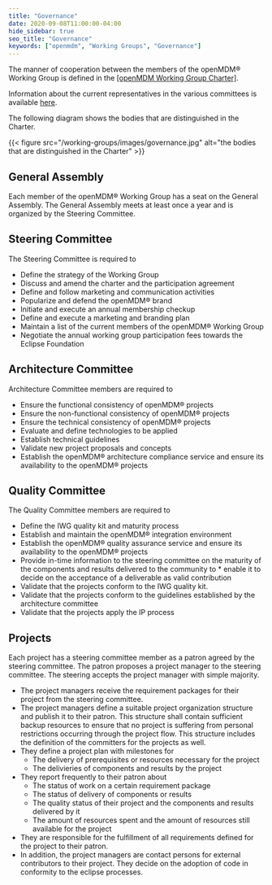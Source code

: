 ```yaml
---
title: "Governance"
date: 2020-09-08T11:00:00-04:00
hide_sidebar: true
seo_title: "Governance"
keywords: ["openmdm", "Working Groups", "Governance"]
---
```


The manner of cooperation between the members of the openMDM® Working Group is defined in the [[openMDM Working Group Charter]](https://www.eclipse.org/org/workinggroups/mdmwg_charter.php).

Information about the current representatives in the various committees is available [here](https://wiki.eclipse.org/Open-Measured-Data-Management-WG). 

The following diagram shows the bodies that are distinguished in the Charter.

{{< figure src="/working-groups/images/governance.jpg" alt="the bodies that are distinguished in the Charter" >}}
&nbsp;

## General Assembly
Each member of the openMDM® Working Group has a seat on the General Assembly. The General Assembly meets at least once a year and is organized by the Steering Committee.

## Steering Committee
The Steering Committee is required to

* Define the strategy of the Working Group
* Discuss and amend the charter and the participation agreement
* Define and follow marketing and communication activities
* Popularize and defend the openMDM® brand
* Initiate and execute an annual membership checkup
* Define and execute a marketing and branding plan
* Maintain a list of the current members of the openMDM® Working Group
* Negotiate the annual working group participation fees towards the Eclipse Foundation

## Architecture Committee
Architecture Committee members are required to

* Ensure the functional consistency of openMDM® projects
* Ensure the non-functional consistency of openMDM® projects
* Ensure the technical consistency of openMDM® projects
* Evaluate and define technologies to be applied
* Establish technical guidelines
* Validate new project proposals and concepts
* Establish the openMDM® architecture compliance service and ensure its availability to the openMDM® projects

## Quality Committee
The Quality Committee members are required to

* Define the IWG quality kit and maturity process
* Establish and maintain the openMDM® integration environment
* Establish the openMDM® quality assurance service and ensure its availability to the openMDM® projects
* Provide in-time information to the steering committee on the maturity of the components and results delivered to the community to * enable it to decide on the acceptance of a deliverable as valid contribution
* Validate that the projects conform to the IWG quality kit.
* Validate that the projects conform to the guidelines established by the architecture committee
* Validate that the projects apply the IP process

## Projects
Each project has a steering committee member as a patron agreed by the steering committee. The patron proposes a project manager to the steering committee. The steering accepts the project manager with simple majority.

* The project managers receive the requirement packages for their project from the steering committee.
* The project managers define a suitable project organization structure and publish it to their patron. This structure shall contain sufficient backup resources to ensure that no project is suffering from personal restrictions occurring through the project flow. This structure includes the definition of the committers for the projects as well.
* They define a project plan with milestones for
    * The delivery of prerequisites or resources necessary for the project
    * The delivieries of components and results by the project
* They report frequently to their patron about
    * The status of work on a certain requirement package
    * The status of delivery of components or results
    * The quality status of their project and the components and results delivered by it
    * The amount of resources spent and the amount of resources still available for the project
* They are responsible for the fulfillment of all requirements defined for the project to their patron.
* In addition, the project managers are contact persons for external contributors to their project. They decide on the adoption of code in conformity to the eclipse processes.
